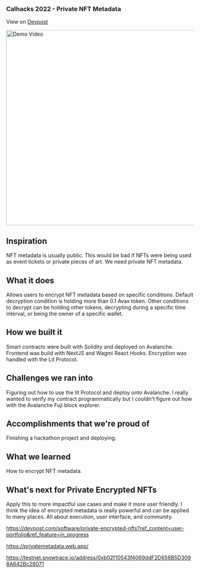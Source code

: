 ### Calhacks 2022 - Private NFT Metadata

View on [Devpost](https://devpost.com/software/private-encrypted-nfts)

[<img width="525" alt="Demo Video" src="https://user-images.githubusercontent.com/34821973/199287666-728e4a84-ab80-4d0a-ae96-cf78b9bab5da.png">
](https://youtu.be/s2DZ1wR7iYY)

## Inspiration

NFT metadata is usually public. This would be bad if NFTs were being used as event tickets or private pieces of art. We need private NFT metadata.

## What it does
Allows users to encrypt NFT metadata based on specific conditions. Default decryption condition is holding more than 0.1 Avax token. Other conditions to decrypt can be holding other tokens, decrypting during a specific time interval, or being the owner of a specific wallet.

## How we built it
Smart contracts were built with Solidity and deployed on Avalanche. Frontend was build with NextJS and Wagmi React Hooks. Encryption was handled with the Lit Protocol.

## Challenges we ran into
Figuring out how to use the lit Protocol and deploy onto Avalanche. I really wanted to verify my contract programmatically but I couldn't figure out how with the Avalanche Fuji block explorer.

## Accomplishments that we're proud of
Finishing a hackathon project and deploying.

## What we learned
How to encrypt NFT metadata. 

## What's next for Private Encrypted NFTs
Apply this to more impactful use cases and make it more user friendly. I think the idea of encrypted metadata is really powerful and can be applied to many places. All about execution, user interface, and community. 

https://devpost.com/software/private-encrypted-nfts?ref_content=user-portfolio&ref_feature=in_progress

https://privatemetadata.web.app/ 

https://testnet.snowtrace.io/address/0xb02f10543f4069ddF2D656B5D3098A642Bc28071
